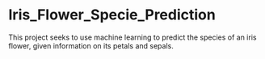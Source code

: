 # Iris_Flower_Specie_Prediction
 This project seeks to use machine learning to predict the species of an iris flower, given information on its petals and sepals.
